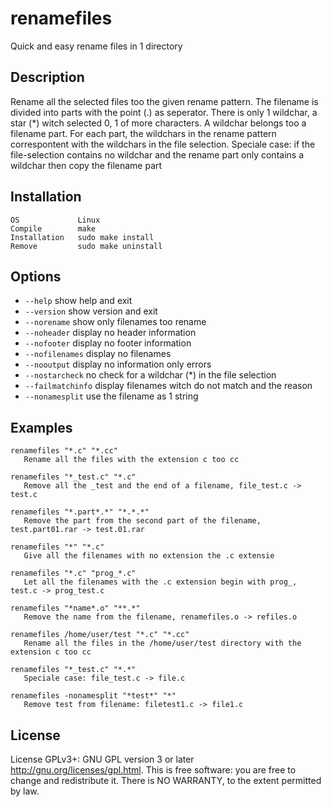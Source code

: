 renamefiles
============

Quick and easy rename files in 1 directory

Description
-----------

Rename all the selected files too the given rename pattern.
The filename is divided into parts with the point (.) as seperator.
There is only 1 wildchar, a star (*) witch selected 0, 1 of more characters.
A wildchar belongs too a filename part.
For each part, the wildchars in the rename pattern correspontent with the wildchars
in the file selection. Speciale case: if the file-selection contains no wildchar and
the rename part only contains a wildchar then copy the filename part

Installation
------------
```
OS             Linux
Compile        make
Installation   sudo make install
Remove         sudo make uninstall
```

Options
-------
* `--help`      show help and exit
* `--version`   show version and exit
* `--norename`  show only filenames too rename
* `--noheader`  display no header information
* `--nofooter`  display no footer information
* `--nofilenames` display no filenames
* `--nooutput` display no information only errors
* `--nostarcheck` no check for a wildchar (*) in the file selection
* `--failmatchinfo` display filenames witch do not match and the reason
* `--nonamesplit` use the filename as 1 string

Examples
--------
```
renamefiles "*.c" "*.cc"
   Rename all the files with the extension c too cc
   
renamefiles "*_test.c" "*.c"
   Remove all the _test and the end of a filename, file_test.c -> test.c

renamefiles "*.part*.*" "*.*.*"
   Remove the part from the second part of the filename, test.part01.rar -> test.01.rar
   
renamefiles "*" "*.c"
   Give all the filenames with no extension the .c extensie
   
renamefiles "*.c" "prog_*.c"
   Let all the filenames with the .c extension begin with prog_, test.c -> prog_test.c
   
renamefiles "*name*.o" "**.*"
   Remove the name from the filename, renamefiles.o -> refiles.o
   
renamefiles /home/user/test "*.c" "*.cc"
   Rename all the files in the /home/user/test directory with the extension c too cc
   
renamefiles "*_test.c" "*.*"
   Speciale case: file_test.c -> file.c
   
renamefiles -nonamesplit "*test*" "*"
   Remove test from filename: filetest1.c -> file1.c
```

License
-------
License GPLv3+: GNU GPL version 3 or later <http://gnu.org/licenses/gpl.html>.
This is free software: you are free to change and redistribute it.
There is NO WARRANTY, to the extent permitted by law.

